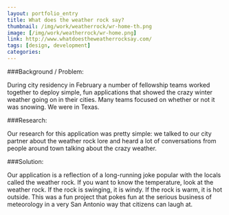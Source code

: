 ```yaml
---
layout: portfolio_entry
title: What does the weather rock say?
thumbnail: /img/work/weatherrock/wr-home-th.png
image: [/img/work/weatherrock/wr-home.png]
link: http://www.whatdoestheweatherrocksay.com/
tags: [design, development]
categories:
---
```


###Background / Problem:

During city residency in February a number of fellowship teams worked together to deploy simple, fun applications that showed the crazy winter weather going on in their cities. Many teams focused on whether or not it was snowing. We were in Texas.

###Research:

Our research for this application was pretty simple: we talked to our city partner about the weather rock lore and heard a lot of conversations from people around town talking about the crazy weather.

###Solution:

Our application is a reflection of a long-running joke popular with the locals called the weather rock. If you want to know the temperature, look at the weather rock. If the rock is swinging, it is windy. If the rock is warm, it is hot outside. This was a fun project that pokes fun at the serious business of meteorology in a very San Antonio way that citizens can laugh at.